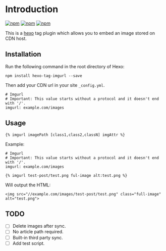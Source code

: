 # Introduction

[![npm](https://img.shields.io/npm/v/hexo-tag-imgurl.svg)](https://www.npmjs.com/package/hexo-tag-imgurl)  [![npm](https://img.shields.io/npm/dm/hexo-tag-imgurl.svg)](https://www.npmjs.com/package/hexo-tag-imgurl)  [![npm](https://img.shields.io/npm/l/hexo-tag-imgurl.svg)](https://www.npmjs.com/package/hexo-tag-imgurl)

This is a [hexo](http://hexo.io) tag plugin which allows you to embed an image stored on CDN host.

## Installation

Run the following command in the root directory of Hexo:

```
npm install hexo-tag-imgurl --save
```

Then add your CDN url in your site `_config.yml`.

```
# Imgurl
# Important: This value starts without a protocol and it doesn't end with '/'.
imgurl: example.com/images
```

## Usage

```
{% imgurl imagePath [class1,class2,classN] imgAttr %}
```

Example:

```
# Imgurl
# Important: This value starts without a protocol and it doesn't end with '/'.
imgurl: example.com/images
```

```
{% imgurl test-post/test.png ful-image alt:test.png %}
```

Will output the HTML:

```
<img src="//example.com/images/test-post/test.png" class="full-image" alt="test.png">
```

## TODO

- [ ] Delete images after sync.
- [ ] No article path required.
- [ ] Built-in third party sync.
- [ ] Add test script.
